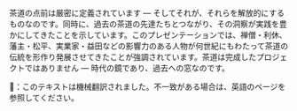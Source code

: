 <p>茶道の点前は厳密に定義されています — そしてそれが、それらを解放的にするものなのです。同時に、過去の茶道の先達たちとつながり、その洞察が実践を豊かにしてきたことを示しています。このプレゼンテーションでは、禅僧・利休、藩主・松平、実業家・益田などの影響力のある人物が何世紀にもわたって茶道の伝統を形作り発展させてきたことが強調されています。茶道は完成したプロジェクトではありません — 時代の鏡であり、過去への窓なのです。</p>
👾：このテキストは機械翻訳されました。不一致がある場合は、英語のページを参照してください。
